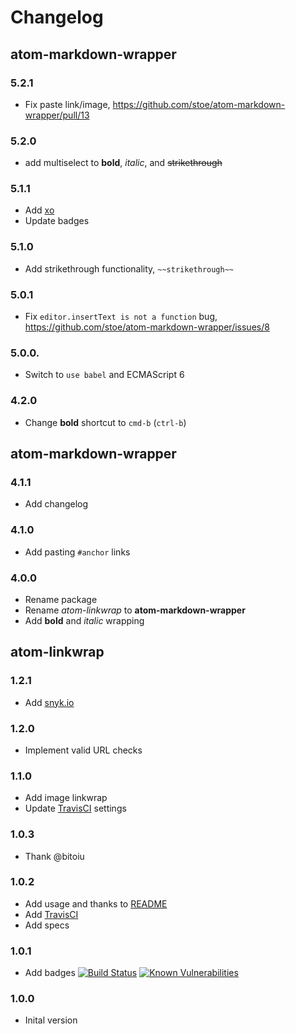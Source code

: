 # Changelog

## atom-markdown-wrapper

### 5.2.1
- Fix paste link/image, https://github.com/stoe/atom-markdown-wrapper/pull/13

### 5.2.0
- add multiselect to **bold**, _italic_, and ~~strikethrough~~

### 5.1.1
- Add [xo](https://github.com/sindresorhus/xo)
- Update badges

### 5.1.0
- Add strikethrough functionality, `~~strikethrough~~`

### 5.0.1
- Fix `editor.insertText is not a function` bug, https://github.com/stoe/atom-markdown-wrapper/issues/8

### 5.0.0.
- Switch to `use babel` and ECMAScript 6

### 4.2.0
- Change **bold** shortcut to `cmd-b` (`ctrl-b`)

## atom-markdown-wrapper

### 4.1.1
- Add changelog

### 4.1.0
- Add pasting `#anchor` links

### 4.0.0
- Rename package
- Rename _atom-linkwrap_ to **atom-markdown-wrapper**
- Add **bold** and _italic_ wrapping


## atom-linkwrap

### 1.2.1
- Add [snyk.io](https://snyk.io)

### 1.2.0
- Implement valid URL checks

### 1.1.0
- Add image linkwrap
- Update [TravisCI](https://travis-ci.org/) settings

### 1.0.3
- Thank @bitoiu

### 1.0.2
- Add usage and thanks to [README](./README.md)
- Add [TravisCI](https://travis-ci.org/)
- Add specs

### 1.0.1
- Add badges [![Build Status](https://travis-ci.org/stoe/atom-markdown-wrapper.svg?branch=master)](https://travis-ci.org/stoe/atom-markdown-wrapper) [![Known Vulnerabilities](https://snyk.io/test/github/stoe/atom-markdown-wrapper/baeed3d4bc71137dcb28bdf0cca4a9f781cf8d6c/badge.svg)](https://snyk.io/test/github/stoe/atom-markdown-wrapper/baeed3d4bc71137dcb28bdf0cca4a9f781cf8d6c)

### 1.0.0
- Inital version
